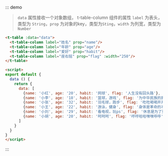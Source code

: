 ::: demo
>  `data` 属性接收一个对象数组， t-table-column 组件的属性 `label` 为表头，类型为 `String`，`prop` 为对象的key，类型为`Sting`，`width` 为列宽，类型为 `Number`
```html
<t-table :data="data">
  <t-table-column label="姓名" prop="name"/>
  <t-table-column label="年龄" prop="age"/>
  <t-table-column label="爱好" prop="habit"/>
  <t-table-column label="座右铭" prop="flag" :width="250"/>
</t-table>

<script>
export default {
  data () {
    return {
      data: [
        {name: '小红', age: '20', habit: '网球', flag: '人生没有回头路'},
        {name: '小李', age: '18', habit: '篮球，游戏', flag: '为中华民族的振兴而编程'},
        {name: '小张', age: '32', habit: '羽毛球，跑步', flag: '吃吃喝喝开开心心，一切平安才是福'},
        {name: '小王', age: '22', habit: '游泳，健身', flag: '身体是革命的本钱'},
        {name: '小刘', age: '29', habit: '看电视，玩ps', flag: '休息是为了更好的工作'},
        {name: '小胡', age: '20', habit: '呵呵呵', flag: '哼哼哈哈嘿嘿呼呼'}
      ]
    }
  }
}
</script>
```
:::
